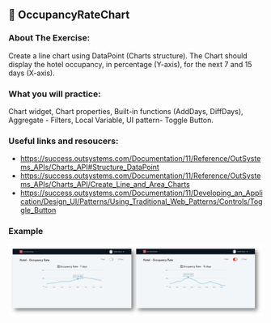 ## :ledger: OccupancyRateChart

### About The Exercise:

Create a line chart using DataPoint (Charts structure). The Chart should display the hotel occupancy, in percentage (Y-axis), for the next 7 and 15 days (X-axis).

### What you will practice:

Chart widget, Chart properties, Built-in functions (AddDays, DiffDays), Aggregate - Filters, Local Variable, UI pattern- Toggle Button.

### Useful links and resoucers:

- https://success.outsystems.com/Documentation/11/Reference/OutSystems_APIs/Charts_API#Structure_DataPoint
- https://success.outsystems.com/Documentation/11/Reference/OutSystems_APIs/Charts_API/Create_Line_and_Area_Charts
- https://success.outsystems.com/Documentation/11/Developing_an_Application/Design_UI/Patterns/Using_Traditional_Web_Patterns/Controls/Toggle_Button

### Example
![OutSystems Image](./Samples/occupationRateChart.png)

